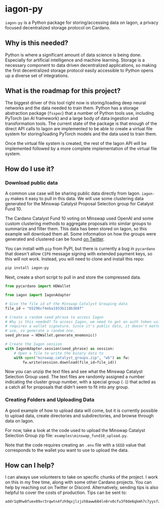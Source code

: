 # iagon-py

`iagon-py` is a Python package for storing/accessing data on Iagon, a privacy focused
decentralized storage protocol on Cardano.

## Why is this needed?

Python is where a significant amount of data science is being done. Especially for
artificial intelligence and machine learning. Storage is a necessary component to data
driven decentralized applications, so making the first decentralized storage protocol
easily accessible to Python opens up a diverse set of integrations.

## What is the roadmap for this project?

The biggest driver of this tool right now is storing/loading deep neural networks and
the data needed to train them. Python has a storage abstraction package (`fsspec`) that
a number of Python tools use, including PyTorch (an AI framework) and a large body of
data ingestion and transformation tools. The current state of the package is that enough
of the direct API calls to Iagon are implemented to be able to create a virtual file
system for storing/loading PyTorch models and the data used to train them.

Once the virtual file system is created, the rest of the Iagon API will be implemented
followed by a more complete implementation of the virtual file system.

## How do I use it?

### Download public data

A common use case will be sharing public data directly from Iagon. `iagon-py` makes it
easy to pull in this data. We will use some clustering data generated for the Minswap
Catalyst Proposal Selection group for Catalyst Fund 10.

The Cardano Catalyst Fund 10 voting on Minswap used OpenAI and some custom clustering
methods to aggregate proposals into similar groups to summarize and filter them. This
data has been stored on Iagon, so this example will download them all. Some information
on how the groups were generated and clustered can be found
[on Twitter](https://x.com/ElderM/status/1702643308198060211?s=20).

You can install with `pip` from PyPI, but there is currently a bug in `pycardano` that
doesn't allow `CIP8` message signing with extended payment keys, so this will not work.
Instead, you will need to clone and install this repo:

```bash
pip install iagon-py
```

Next, create a short script to pull in and store the compressed data.

```python
from pycardano import HDWallet

from iagon import IagonAdapter

# Give the file id of the Minswap Catalyst Grouping data
file_id = "65296cf4eba1933b118b368f"

# Create a random seed phrase to access Iagon
# Why is this needed? To access Iagon, we need to get an auth token using CIP8, which
# requires a wallet signature. Since it's public data, it doesn't matter what wallet we
# use, so generate a random one.
seed_phrase = HDWallet.generate_mnemonic()

# Create the Iagon session
with IagonAdapter.session(seed_phrase) as session:
    # Open a file to write the binary data to
    with open("minswap_catalyst_groups.zip", "wb") as fw:
        fw.write(session.download(file_id=file_id))

```

Now you can unzip the text files and see what the Minswap Catalyst Selection Group used.
The text files are randomly assigned a number indicating the cluster group number, with
a special group (`-1`) that acted as a catch all for proposals that didn't seem to fit
into any group.

### Creating Folders and Uploading Data

A good example of how to upload data will come, but it is currently possible to upload
data, create directories and subdirectories, and browse through data on Iagon.

For now, take a look at the code used to upload the Minswap Catalyst Selection Group
zip file: `examples\minswap_fund10_upload.py`.

Note that the code requires creating an `.env` file with a `SEED` value that corresponds
to the wallet you want to use to upload the data.

## How can I help?

I can always use volunteers to take on specific chunks of the project. I work on this
in my free time, along with some other Cardano projects. You can help by reaching out
on Twitter or Discord. Alternatively, sending tips is also helpful to cover the costs
of production. Tips can be sent to:

```bash
addr1q9hw8fuex09vr3rqwtn4fzh9qxjlzjzh8aww684ln0rv0cfu3f0de6qkmh7c7yysfz808978wwe6ll30wu8l3cgvgdjqa7egnl
```
